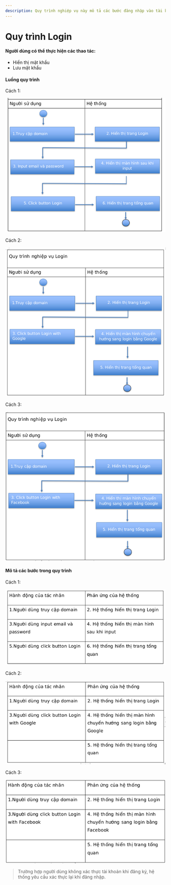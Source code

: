 ```yaml
---
description: Quy trình nghiệp vụ này mô tả các bước đăng nhập vào tài khoản người dùng
---
```


# Quy trình Login

#### Người dùng có thể thực hiện các thao tác:

* Hiển thị mật khẩu
* Lưu mật khẩu

#### Luồng quy trình

Cách 1:

![](<../.gitbook/assets/image (6).png>)

Cách 2:

![](<../.gitbook/assets/image (10).png>)

Cách 3:

![](<../.gitbook/assets/image (37).png>)

#### Mô tả các bước trong quy trình

Cách 1:

![](<../.gitbook/assets/image (8).png>)

Cách 2:

![](<../.gitbook/assets/image (2).png>)

Cách 3:

![](<../.gitbook/assets/image (17).png>)

> Trường hợp người dùng không xác thực tài khoản khi đăng ký, hệ thống yêu cầu xác thực lại khi đăng nhập.
